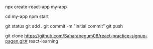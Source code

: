 npx create-react-app my-app

cd my-app
npm start

git status
git add .
git commit -m "initial commit"
git push

git clone https://github.com/Saharabegum08/react-practice-signup-pagen.git#   r e a c t - l e a r n i n g  
 